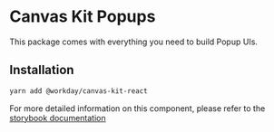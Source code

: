 # Canvas Kit Popups

This package comes with everything you need to build Popup UIs.

## Installation

```sh
yarn add @workday/canvas-kit-react
```

For more detailed information on this component, please refer to the
[storybook documentation](https://workday.github.io/canvas-kit/?path=/docs/components-popups-popup--docs)

